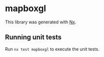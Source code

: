 # mapboxgl

This library was generated with [Nx](https://nx.dev).

## Running unit tests

Run `nx test mapboxgl` to execute the unit tests.
